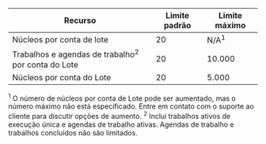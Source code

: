 Recurso|Limite padrão|Limite máximo
---|---|---
Núcleos por conta de lote|20|N/A<sup>1</sup>
Trabalhos e agendas de trabalho<sup>2</sup> por conta do Lote|20|10\.000
Núcleos por conta do Lote|20|5\.000

<sup>1</sup> O número de núcleos por conta de Lote pode ser aumentado, mas o número máximo não está especificado. Entre em contato com o suporte ao cliente para discutir opções de aumento.
<sup>2</sup> Inclui trabalhos ativos de execução única e agendas de trabalho ativas. Agendas de trabalho e trabalhos concluídos não são limitados.


<!-----HONumber=Nov15_HO1-->

